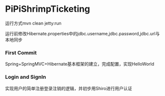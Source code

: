 # PiPiShrimpTicketing

运行方式mvn clean jetty:run

运行前修改Hibernate.properties中的jdbc.username,jdbc.password,jdbc.url与本地同步

### First Commit
Spring+SpringMVC+Hibernate基本框架的建立，完成配置，实现HelloWorld

### Login and SignIn
实现用户的简单注册登录注销的逻辑，并初步用Shiro进行用户认证
